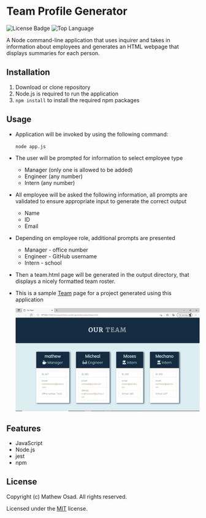 # Team Profile Generator

![License Badge](https://img.shields.io/github/license/mathewosad/Team_profile_Generator) ![Top Language](https://img.shields.io/github/languages/top/mathewosad/Team_profile_Generator)

A Node command-line application that uses inquirer and takes in information about employees and generates an HTML webpage that displays summaries for each person.

## Installation

1. Download or clone repository
2. Node.js is required to run the application
3. `npm install` to install the required npm packages

## Usage

* Application will be invoked by using the following command:
  
  `node app.js`

* The user will be prompted for information to select employee type
  * Manager (only one is allowed to be added)
  * Engineer (any number)
  * Intern (any number)
  
* All employee will be asked the following information, all prompts are validated to ensure appropriate input to generate the correct output
  * Name
  * ID
  * Email

* Depending on employee role, additional prompts are presented
  * Manager - office number
  * Engineer - GitHub username
  * Intern - school
  
* Then a team.html page will be generated in the output directory, that displays a nicely formatted team roster.
  
* This is a sample [Team](./Assets/Screenshot.JPG) page for a project generated using this application
  
  ![Sample Our Team Image](./Assets/Screenshot.JPG)
  

## Features

* JavaScript
* Node.js
* jest
* npm

## License

  Copyright (c) Mathew Osad. All rights reserved.
  
  Licensed under the [MIT](LICENSE) license.
